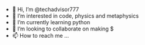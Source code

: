 - 👋 Hi, I’m @techadvisor777
- 👀 I’m interested in code, physics and metaphysics
- 🌱 I’m currently learning python
- 💞️ I’m looking to collaborate on making $
- 📫 How to reach me ...

<!---
techadvisor777/techadvisor777 is a ✨ special ✨ repository because its `README.md` (this file) appears on your GitHub profile.
You can click the Preview link to take a look at your changes.
--->

